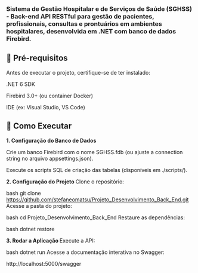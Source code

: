 <h3> 
  Sistema de Gestão Hospitalar e de Serviços de Saúde (SGHSS) - Back-end API RESTful para gestão de pacientes, profissionais, consultas e prontuários em ambientes hospitalares, desenvolvida em .NET com banco de dados Firebird.
</h3>


<h2> 📌 Pré-requisitos </h2>

Antes de executar o projeto, certifique-se de ter instalado:

.NET 6 SDK

Firebird 3.0+ (ou container Docker)

IDE (ex: Visual Studio, VS Code)

<h2>🚀 Como Executar</h2>

<b> 1. Configuração do Banco de Dados </b>

Crie um banco Firebird com o nome SGHSS.fdb (ou ajuste a connection string no arquivo appsettings.json).

Execute os scripts SQL de criação das tabelas (disponíveis em ./scripts/).


<b> 2. Configuração do Projeto </b>
Clone o repositório:

bash
git clone https://github.com/stefaneomatsu/Projeto_Desenvolvimento_Back_End.git
Acesse a pasta do projeto:

bash
cd Projeto_Desenvolvimento_Back_End
Restaure as dependências:

bash
dotnet restore


<b> 3. Rodar a Aplicação </b>
Execute a API:

bash
dotnet run
Acesse a documentação interativa no Swagger:

http://localhost:5000/swagger
